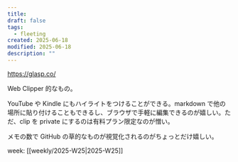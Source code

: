 ```yaml
---
title: 
draft: false
tags:
  - fleeting
created: 2025-06-18
modified: 2025-06-18
description: ""
---
```

https://glasp.co/

Web Clipper 的なもの。

YouTube や Kindle にもハイライトをつけることができる。markdown で他の場所に貼り付けることもできるし、ブラウザで手軽に編集できるのが嬉しい。ただ、clip を private にするのは有料プラン限定なのが憎い。

メモの数で GitHub の草的なものが視覚化されるのがちょっとだけ嬉しい。

week: [[weekly/2025-W25|2025-W25]]
